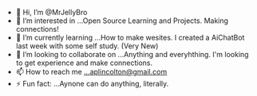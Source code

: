 - 👋 Hi, I’m @MrJellyBro
- 👀 I’m interested in ...Open Source Learning and Projects. Making connections!
- 🌱 I’m currently learning ...How to make wesites. I created a AiChatBot last week with some self study. (Very New)
- 💞️ I’m looking to collaborate on ...Anything and everyhthing. I'm looking to get experience and make connections.
- 📫 How to reach me ...aplincolton@gmail.com
- ⚡ Fun fact: ...Aynone can do anything, literally.

<!---
MrJellyBro/MrJellyBro is a ✨ special ✨ repository because its `README.md` (this file) appears on your GitHub profile.
You can click the Preview link to take a look at your changes.
--->
